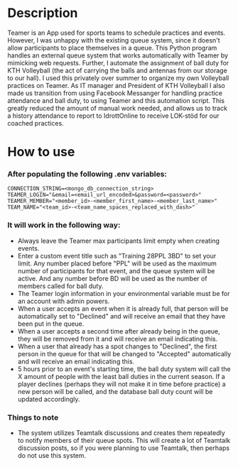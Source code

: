 # Description
Teamer is an App used for sports teams to schedule practices and events. However, I was unhappy with the existing queue system, since it doesn't allow participants to place themselves in a queue. This Python program handles an external queue system that works automatically with Teamer by mimicking web requests. Further, I automate the assignment of ball duty for KTH Volleyball (the act of carrying the balls and antennas from our storage to our hall). I used this privately over summer to organize my own Volleyball practices on Teamer. As IT manager and President of KTH Volleyball I also made us transition from using Facebook Messanger for handling practice attendance and ball duty, to using Teamer and this automation script. This greatly reduced the amount of manual work needed, and allows us to track a history attendance to report to IdrottOnline to receive LOK-stöd for our coached practices.

# How to use
### After populating the following .env variables:
    CONNECTION_STRING=<mongo_db_connection_string>
    TEAMER_LOGIN="&email=<email_url_encoded>&password=<password>"
    TEAMER_MEMBER="<member_id>-<member_first_name>-<member_last_name>"
    TEAM_NAME="<team_id>-<team_name_spaces_replaced_with_dash>"

### It will work in the following way:
- Always leave the Teamer max participants limit empty when creating events. 
- Enter a custom event title such as "Training 28PPL 3BD" to set your limit. Any number placed before "PPL" will be used as the maximum number of participants for that event, and the queue system will be active. And any number before BD will be used as the number of members called for ball duty.
- The Teamer login information in your environmental variable must be for an account with admin powers.
- When a user accepts an event when it is already full, that person will be automatically set to "Declined" and will receive an email that they have been put in the queue.
- When a user accepts a second time after already being in the queue, they will be removed from it and will receive an email indicating this.
- When a user that already has a spot changes to "Declined", the first person in the queue for that will be changed to "Accepted" automatically and will receive an email indicating this.
- 5 hours prior to an event's starting time, the ball duty system will call the X amount of people with the least ball duties in the current season. If a player declines (perhaps they will not make it in time before practice) a new person will be called, and the database ball duty count will be updated accordingly. 

### Things to note
- The system utilizes Teamtalk discussions and creates them repeatedly to notify members of their queue spots. This will create a lot of Teamtalk discussion posts, so if you were planning to use Teamtalk, then perhaps do not use this system.

